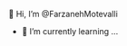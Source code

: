 👋 Hi, I’m @FarzanehMotevalli
- 🌱 I’m currently learning ...


<!---
FarzanehMotevalli/FarzanehMotevalli is a ✨ special ✨ repository because its `README.md` (this file) appears on your GitHub profile.
You can click the Preview link to take a look at your changes.
--->
